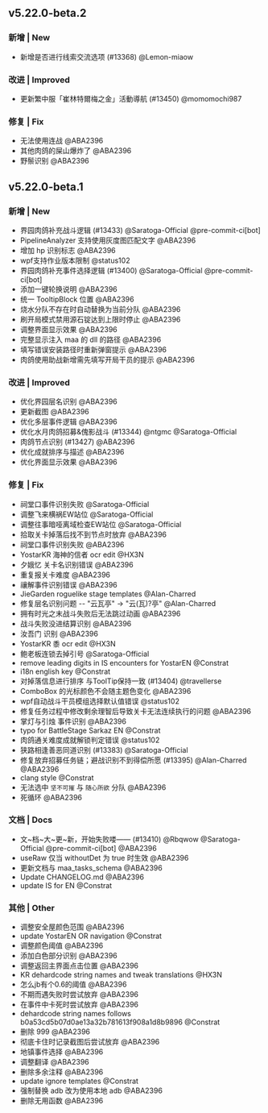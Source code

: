 ## v5.22.0-beta.2

### 新增 | New

* 新增是否进行线索交流选项 (#13368) @Lemon-miaow

### 改进 | Improved

* 更新繁中服「崔林特爾梅之金」活動導航 (#13450) @momomochi987

### 修复 | Fix

* 无法使用连战 @ABA2396
* 其他肉鸽的屎山爆炸了 @ABA2396
* 野鬃识别 @ABA2396

## v5.22.0-beta.1

### 新增 | New

* 界园肉鸽补充战斗逻辑 (#13433) @Saratoga-Official @pre-commit-ci[bot]
* PipelineAnalyzer 支持使用灰度图匹配文字 @ABA2396
* 增加 hp 识别标志 @ABA2396
* wpf支持作业版本限制 @status102
* 界园肉鸽补充事件选择逻辑 (#13400) @Saratoga-Official @pre-commit-ci[bot]
* 添加一键轮换说明 @ABA2396
* 统一 TooltipBlock 位置 @ABA2396
* 烧水分队不存在时自动替换为当前分队 @ABA2396
* 刷开局模式禁用源石锭达到上限时停止 @ABA2396
* 调整界面显示效果 @ABA2396
* 完整显示注入 maa 的 dll 的路径 @ABA2396
* 填写错误安装路径时重新弹窗提示 @ABA2396
* 肉鸽使用助战新增需先填写开局干员的提示 @ABA2396

### 改进 | Improved

* 优化界园层名识别 @ABA2396
* 更新截图 @ABA2396
* 优化多层事件逻辑 @ABA2396
* 优化水月肉鸽招募&傀影战斗 (#13344) @ntgmc @Saratoga-Official
* 肉鸽节点识别 (#13427) @ABA2396
* 优化成就排序与描述 @ABA2396
* 优化界面显示效果 @ABA2396

### 修复 | Fix

* 祠堂口事件识别失败 @Saratoga-Official
* 调整飞来横祸EW站位 @Saratoga-Official
* 调整往事暗哑离域检查EW站位 @Saratoga-Official
* 拾取关卡掉落后找不到节点时放弃 @ABA2396
* 祠堂口事件识别失败 @ABA2396
* YostarKR 海神的信者 ocr edit @HX3N
* 夕娥忆 关卡名识别错误 @ABA2396
* 重复报关卡难度 @ABA2396
* 禳解事件识别错误 @ABA2396
* JieGarden roguelike stage templates @Alan-Charred
* 修复层名识别问题 -- "云瓦亭" -> "云(瓦)?亭" @Alan-Charred
* 拥有时光之末战斗失败后无法跳过动画 @ABA2396
* 战斗失败没进结算识别 @ABA2396
* 汝吾门 识别 @ABA2396
* YostarKR 黍 ocr edit @HX3N
* 鲍老板连锁去掉引号 @Saratoga-Official
* remove leading digits in IS encounters for YostarEN @Constrat
* i18n english key @Constrat
* 对掉落信息进行排序 与ToolTip保持一致 (#13404) @travellerse
* ComboBox 的光标颜色不会随主题色变化 @ABA2396
* wpf自动战斗干员模组选择默认值错误 @status102
* 修复任务过程中修改剩余理智后导致关卡无法连续执行的问题 @ABA2396
* 掌灯与引烛 事件识别 @ABA2396
* typo for BattleStage Sarkaz EN @Constrat
* 肉鸽通关难度成就解锁判定错误 @status102
* 狭路相逢善恶同道识别 (#13383) @Saratoga-Official
* 修复放弃招募任务链；避战识别不到得偿所愿 (#13395) @Alan-Charred @ABA2396
* clang style @Constrat
* 无法选中 `坚不可摧` 与 `随心所欲` 分队 @ABA2396
* 死循环 @ABA2396

### 文档 | Docs

* 文~档~大~更~新，开始失败喽—— (#13410) @Rbqwow @Saratoga-Official @pre-commit-ci[bot] @ABA2396
* useRaw 仅当 withoutDet 为 true 时生效 @ABA2396
* 更新文档与 maa_tasks_schema @ABA2396
* Update CHANGELOG.md @ABA2396
* update IS for EN @Constrat

### 其他 | Other

* 调整安全屋颜色范围 @ABA2396
* update YostarEN OR navigation @Constrat
* 调整颜色阈值 @ABA2396
* 添加白色部分识别 @ABA2396
* 调整返回主界面点击位置 @ABA2396
* KR dehardcode string names and tweak translations @HX3N
* 怎么jb有个0.6的阈值 @ABA2396
* 不期而遇失败时尝试放弃 @ABA2396
* 在事件中卡死时尝试放弃 @ABA2396
* dehardcode string names follows b0a53cd5b07d0ae13a32b781613f908a1d8b9896 @Constrat
* 删除 999 @ABA2396
* 彻底卡住时记录截图后尝试放弃 @ABA2396
* 地镇事件选择 @ABA2396
* 调整翻译 @ABA2396
* 删除多余注释 @ABA2396
* update ignore templates @Constrat
* 强制替换 adb 改为使用本地 adb @ABA2396
* 删除无用函数 @ABA2396
